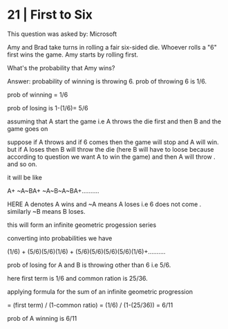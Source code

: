 # 21 | First to Six


This question was asked by: Microsoft


Amy and Brad take turns in rolling a fair six-sided die. Whoever rolls a "6" first wins the game. Amy starts by rolling first.

What's the probability that Amy wins?

Answer: 
probability of winning is throwing 6. prob of throwing 6 is 1/6.

prob of winning = 1/6

prob of losing is 1-(1/6)= 5/6

assuming that A start the game i.e A throws the die first and then B and the game goes on

suppose if A throws and if 6 comes then the game will stop and A will win. but if A loses then B will throw the die (here B will have to loose because according to question we want A to win the game) and then A will throw . and so on.

it will be like

A+ ~A~BA+ ~A~B~A~BA+..........

HERE  A denotes A wins and ~A means A loses i.e 6 does not come . similarly ~B means B loses.

this will form an infinite  geometric progession series

converting into probabilities we have

(1/6) + (5/6)(5/6)(1/6) + (5/6)(5/6)(5/6)(5/6)(1/6)+..........

prob of losing for A and B is throwing other than 6 i.e 5/6.

here first term is 1/6 and common ration is 25/36.

applying formula for the sum of an infinite geometric progression

= (first term) / (1-common ratio) = (1/6) / (1-(25/36)) = 6/11

prob of A winning is 6/11
